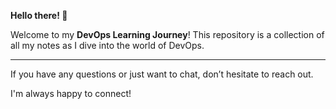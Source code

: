 **Hello there! 👋**

Welcome to my **DevOps Learning Journey**! This repository is a collection of all my notes as I dive into the world of DevOps.


---

If you have any questions or just want to chat, don’t hesitate to reach out.

I'm always happy to connect!

